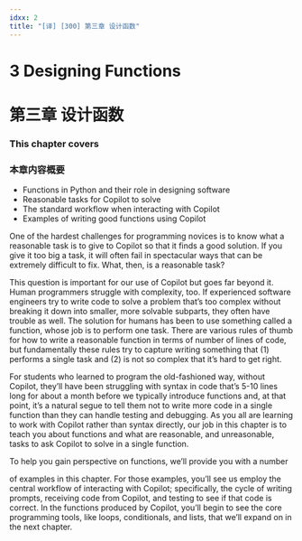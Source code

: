 ```yaml
---
idxx: 2
title: "[译] [300] 第三章 设计函数"
---
```


# 3 Designing Functions
# 第三章 设计函数

### This chapter covers
### 本章内容概要

* Functions in Python and their role in designing software
* Reasonable tasks for Copilot to solve
* The standard workflow when interacting with Copilot
* Examples of writing good functions using Copilot

One of the hardest challenges for programming novices is to know what a reasonable task is to give to Copilot so that it finds a good solution. If you give it too big a task, it will often fail in spectacular ways that can be extremely difficult to fix. What, then, is a reasonable task?

This question is important for our use of Copilot but goes far beyond it. Human programmers struggle with complexity, too. If experienced software engineers try to write code to solve a problem that’s too complex without breaking it down into smaller, more solvable subparts, they often have trouble as well. The solution for humans has been to use something called a function, whose job is to perform one task. There are various rules of thumb for how to write a reasonable function in terms of number of lines of code, but fundamentally these rules try to capture writing something that (1) performs a single task and (2) is not so complex that it’s hard to get right.

For students who learned to program the old-fashioned way, without Copilot, they’ll have been struggling with syntax in code that’s 5-10 lines long for about a month before we typically introduce functions and, at that point, it’s a natural segue to tell them not to write more code in a single function than they can handle testing and debugging. As you all are learning to work with Copilot rather than syntax directly, our job in this chapter is to teach you about functions and what are reasonable, and unreasonable, tasks to ask Copilot to solve in a single function.

To help you gain perspective on functions, we’ll provide you with a number

  

of examples in this chapter. For those examples, you’ll see us employ the central workflow of interacting with Copilot; specifically, the cycle of writing prompts, receiving code from Copilot, and testing to see if that code is correct. In the functions produced by Copilot, you’ll begin to see the core programming tools, like loops, conditionals, and lists, that we’ll expand on in the next chapter.
